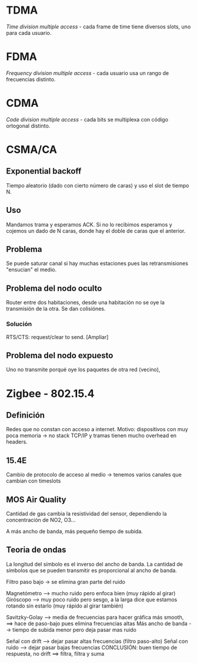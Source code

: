 # TDMA
*Time division multiple access* - cada frame de time tiene diversos slots, uno para cada usuario.
# FDMA
*Frequency division multiple access* - cada usuario usa un rango de frecuencias distinto.
# CDMA
*Code division multiple access* - cada bits se multiplexa con código ortogonal distinto.

# CSMA/CA
## Exponential backoff
Tiempo aleatorio (dado con cierto número de caras) y uso el slot de tiempo N.
## Uso
Mandamos trama y esperamos ACK. Si no lo recibimos esperamos y cojemos un dado de N caras, donde hay el doble de caras que el anterior.
## Problema
Se puede saturar canal si hay muchas estaciones pues las retransmisiones "ensucian" el medio.
## Problema del nodo oculto
Router entre dos habitaciones, desde una habitación no se oye la transmisión de la otra. Se dan colisiónes.
### Solución
RTS/CTS: request/clear to send. [Ampliar]
## Problema del nodo expuesto
Uno no transmite porqué oye los paquetes de otra red (vecino),

# Zigbee - 802.15.4
## Definición
Redes que no constan con acceso a internet. Motivo: dispositivos con muy poca memoria -> no stack TCP/IP y tramas tienen mucho overhead en headers.
## 15.4E
Cambio de protocolo de acceso al medio -> tenemos varios canales que cambian con timeslots


## MOS Air Quality
Cantidad de gas cambia la resistividad del sensor, dependiendo la concentración de NO2, O3... 

A más ancho de banda, más pequeño tiempo de subida.

## Teoria de ondas
La longitud del símbolo es el inverso del ancho de banda.
La cantidad de símbolos que se pueden transmitir es proporcional al ancho de banda.

Filtro paso bajo -> se elimina gran parte del ruido

Magnetómetro --> mucho ruido pero enfoca bien (muy rápido al girar)
Giróscopo --> muy poco ruido pero sesgo, a la larga dice que estamos rotando sin estarlo (muy rápido al girar también)

Savitzky-Golay --> media de frecuencias para hacer gráfica más smooth, ==> hace de paso-bajo pues elimina frecuencias altas
Más ancho de banda --> tiempo de subida menor pero deja pasar mas ruido

Señal con drift --> dejar pasar altas frecuencias (filtro paso-alto)
Señal con ruido --> dejar pasar bajas frecuencias
CONCLUSIÓN: buen tiempo de respuesta, no drift ==> filtra, filtra y suma
